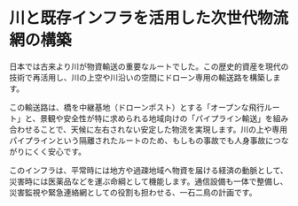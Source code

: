 # 川と既存インフラを活用した次世代物流網の構築

日本では古来より川が物資輸送の重要なルートでした。この歴史的資産を現代の技術で再活用し、川の上空や川沿いの空間にドローン専用の輸送路を構築します。

この輸送路は、橋を中継基地（ドローンポスト）とする「オープンな飛行ルート」と、景観や安全性が特に求められる地域向けの「パイプライン輸送」を組み合わせることで、天候に左右されない安定した物流を実現します。川の上や専用パイプラインという隔離されたルートのため、もしもの事故でも人身事故につながりにくく安心です。

このインフラは、平常時には地方や過疎地域へ物資を届ける経済の動脈として、災害時には医薬品などを運ぶ命綱として機能します。通信設備も一体で整備し、災害監視や緊急連絡網としての役割も担わせる、一石二鳥の計画です。
